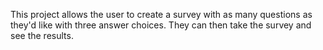 This project allows the user to create a survey with as many questions as they'd like with three answer choices. They can then take the survey and see the results.
